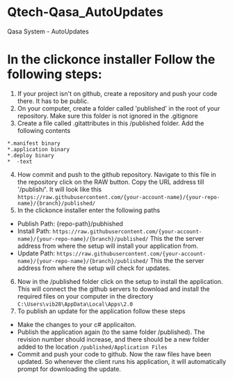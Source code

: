 # Qtech-Qasa_AutoUpdates
Qasa System - AutoUpdates


# In the clickonce installer Follow the following steps:

1.  If your project isn't on github, create a repository and push your code there. It has to be public.
2.  On your computer, create a folder called 'published' in the root of your repository. Make sure this folder is not ignored in the .gitignore
3. Create a file called .gitattributes in this /published folder. Add the following contents

```
*.manifest binary
*.application binary
*.deploy binary
*  -text
```

4. How commit and push to the github repository. Navigate to this file in the repository click on the RAW button. Copy the URL address till '/publish/'. It will look like this
`https://raw.githubusercontent.com/{your-account-name}/{your-repo-name}/{branch}/published/`
5. In the clickonce installer enter the following paths

- Publish Path: {repo-path}/pubhished
- Install Path: `https://raw.githubusercontent.com/{your-account-name}/{your-repo-name}/{branch}/published/` This the the server address from where the setup will install your application from.
- Update Path: `https://raw.githubusercontent.com/{your-account-name}/{your-repo-name}/{branch}/published/` This the the server address from where the setup will check for updates.

6. Now in the /published folder click on the setup to install the application. This will connect the the github servers to download and install the required files on your computer in the directory
`C:\Users\vib28\AppData\Local\Apps\2.0`
7. To publish an update for the application follow these steps
- Make the changes to your c# applicaiton.
- Publish the application again (to the same folder /published). The revision number should increase, and there should be a new folder added to the location `/published/Application Files`
- Commit and push your code to github. Now the raw files have been updated. So whenever the client runs his application, it will automatically prompt for downloading the update.
